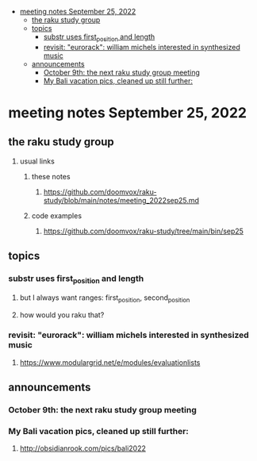 - [meeting notes September 25, 2022](#org9d02d8f)
  - [the raku study group](#orga966bb0)
  - [topics](#org8c95f8e)
    - [substr uses first<sub>position</sub> and length](#org472b28c)
    - [revisit: "eurorack": william michels interested in synthesized music](#org1f70df3)
  - [announcements](#org0c6f715)
    - [October 9th: the next raku study group meeting](#org62609e2)
    - [My Bali vacation pics, cleaned up still further:](#orgad264e1)


<a id="org9d02d8f"></a>

# meeting notes September 25, 2022


<a id="orga966bb0"></a>

## the raku study group

1.  usual links

    1.  these notes
    
        1.  <https://github.com/doomvox/raku-study/blob/main/notes/meeting_2022sep25.md>
    
    2.  code examples
    
        1.  <https://github.com/doomvox/raku-study/tree/main/bin/sep25>


<a id="org8c95f8e"></a>

## topics


<a id="org472b28c"></a>

### substr uses first<sub>position</sub> and length

1.  but I always want ranges: first<sub>position</sub>, second<sub>position</sub>

2.  how would you raku that?


<a id="org1f70df3"></a>

### revisit: "eurorack": william michels interested in synthesized music

1.  <https://www.modulargrid.net/e/modules/evaluationlists>


<a id="org0c6f715"></a>

## announcements


<a id="org62609e2"></a>

### October 9th: the next raku study group meeting


<a id="orgad264e1"></a>

### My Bali vacation pics, cleaned up still further:

1.  <http://obsidianrook.com/pics/bali2022>
